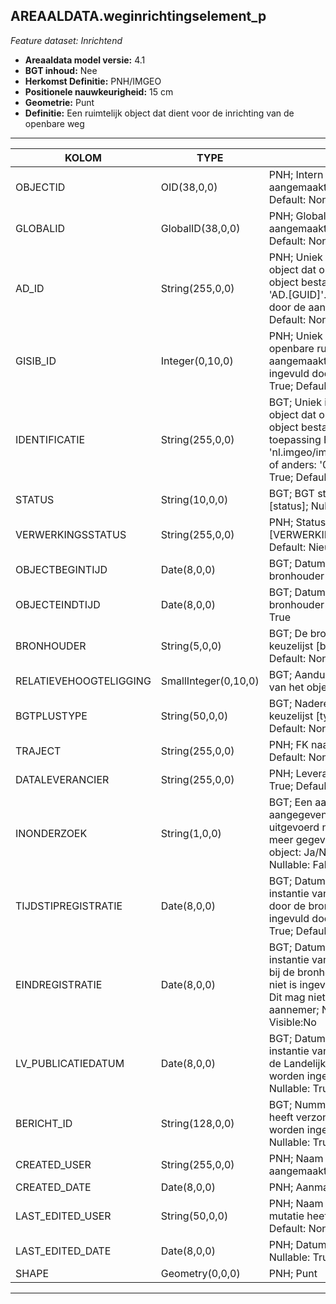 ## AREAALDATA.weginrichtingselement_p

*Feature dataset: Inrichtend*


* __Areaaldata model versie:__ 4.1
* __BGT inhoud:__ Nee
* __Herkomst Definitie:__ PNH/IMGEO
* __Positionele nauwkeurigheid:__ 15 cm
* __Geometrie:__ Punt
* __Definitie:__ 	Een ruimtelijk object dat dient voor de inrichting van de openbare weg


***

|KOLOM                          |TYPE          	          |DEFINITIE|
|------                        	|----             	      |-----    |
|OBJECTID                       |OID(38,0,0)              |PNH; Intern ArcGIS Identificatienummer, aangemaakt door ArcGIS; Nullable: False; Default: None|
|GLOBALID                       |GlobalID(38,0,0)         |PNH; Global Unique Identifier,  aangemaakt door ArcGIS; Nullable: False; Default: None|
|AD_ID                          |String(255,0,0)          |PNH; Uniek identificatienummer voor het object dat onveranderlijk is zolang het object bestaat in Areaaldata: in format 'AD.[GUID]'. Dit moet worden ingevuld door de aannemer; Nullable: False; Default: None|
|GISIB_ID                       |Integer(0,10,0)          |PNH; Uniek Identificatienummer beheer openbare ruimte (GISIB), wordt aangemaakt in GISIB en mag niet worden ingevuld door de aannemer; Nullable: True; Default: None|
|IDENTIFICATIE                  |String(255,0,0)          |BGT; Uniek identificatienummer voor het object dat onveranderlijk is zolang het object bestaat: bevat indien van toepassing BGT/IMKL ID in format 'nl.imgeo/imkl.bronhouderscode.LokaalID' of anders: '00000'.LokaalID; Nullable: True; Default: None|
|STATUS                         |String(10,0,0)           |BGT; BGT status van het object; keuzelijst [status]; Nullable: False; Default: bestaand|
|VERWERKINGSSTATUS              |String(255,0,0)          |PNH; Status van de gegevens; keuzelijst [VERWERKINGSSTATUS]; Nullable: False; Default: Nieuw|
|OBJECTBEGINTIJD                |Date(8,0,0)              |BGT; Datum waarop het object bij de bronhouder is ontstaan; Nullable: False|
|OBJECTEINDTIJD                 |Date(8,0,0)              |BGT; Datum waarop het object bij de bronhouder niet meer geldig is; Nullable: True|
|BRONHOUDER                     |String(5,0,0)            |BGT; De bronhoudercode van het object; keuzelijst [bronhouder]; Nullable: False; Default: None|
|RELATIEVEHOOGTELIGGING         |SmallInteger(0,10,0)     |BGT; Aanduiding voor de relatieve hoogte van het object; Nullable: False; Default: 0|
|BGTPLUSTYPE                    |String(50,0,0)           |BGT; Nadere type omschrijving in de BGT; keuzelijst [typeWGIPunt]; Nullable: False; Default: None|
|TRAJECT                        |String(255,0,0)          |PNH; FK naar traject_v; Nullable: True; Default: None|
|DATALEVERANCIER                |String(255,0,0)          |PNH; Leverancier van de data; Nullable: True; Default: None|
|INONDERZOEK                    |String(1,0,0)            |BGT; Een aanduiding waarmee wordt aangegeven dat een onderzoek wordt uitgevoerd naar de juistheid van een of meer gegevens van het betreffende object: Ja/Nee; keuzelijst [jaNee]; Nullable: False; Default: N; Visible:No|
|TIJDSTIPREGISTRATIE            |Date(8,0,0)              |BGT; Datum en tijdstip waarop deze instantie van het object is opgenomen door de bronhouder. Dit mag niet worden ingevuld door de aannemer; Nullable: True; Default: None; Visible:No|
|EINDREGISTRATIE                |Date(8,0,0)              |BGT; Datum en tijdstip waarop deze instantie van het object niet meer geldig is bij de bronhouder. Wanneer deze waarde niet is ingevuld is de instantie nog geldig. Dit mag niet worden ingevuld door de aannemer; Nullable: True; Default: None; Visible:No|
|LV_PUBLICATIEDATUM             |Date(8,0,0)              |BGT; Datum en tijdstip waarop deze instantie van het object is opgenomen in de Landelijke Voorziening. Dit mag niet worden ingevuld door de aannemer; Nullable: True; Default: None; Visible:No|
|BERICHT_ID                     |String(128,0,0)          |BGT; Nummer van het bericht dat PNH heeft verzonden naar LV. Dit mag niet worden ingevuld door de aannemer. Nullable: True; Default: None; Visible:No|
|CREATED_USER                   |String(255,0,0)          |PNH; Naam van gebruiker die de rij heeft aangemaakt; Nullable: True; Default: None|
|CREATED_DATE                   |Date(8,0,0)              |PNH; Aanmaakdatum; Nullable: True|
|LAST_EDITED_USER               |String(50,0,0)           |PNH; Naam van gebruiker die de laatste mutatie heeft doorgevoerd; Nullable: True; Default: None|
|LAST_EDITED_DATE               |Date(8,0,0)              |PNH; Datum van de laatste mutatie; Nullable: True|
|SHAPE                          |Geometry(0,0,0)          |PNH; Punt|


***
